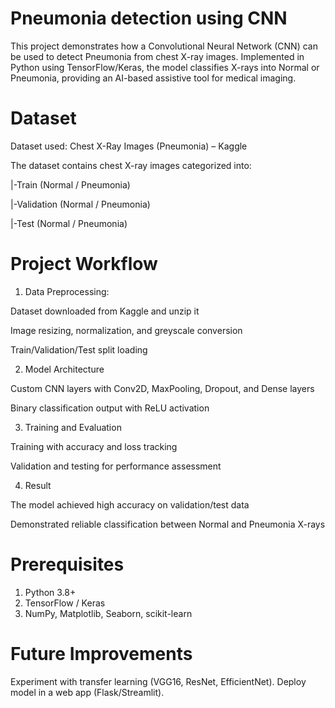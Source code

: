 # Pneumonia detection using CNN
This project demonstrates how a Convolutional Neural Network (CNN) can be used to detect Pneumonia from chest X-ray images. Implemented in Python using TensorFlow/Keras, the model classifies X-rays into Normal or Pneumonia, providing an AI-based assistive tool for medical imaging.

# Dataset

Dataset used: Chest X-Ray Images (Pneumonia) – Kaggle

The dataset contains chest X-ray images categorized into:

|-Train (Normal / Pneumonia)

|-Validation (Normal / Pneumonia)

|-Test (Normal / Pneumonia)

# Project Workflow

1. Data Preprocessing:

Dataset downloaded from Kaggle and unzip it

Image resizing, normalization, and greyscale conversion

Train/Validation/Test split loading

2. Model Architecture

Custom CNN layers with Conv2D, MaxPooling, Dropout, and Dense layers

Binary classification output with ReLU activation

3. Training and Evaluation

Training with accuracy and loss tracking

Validation and testing for performance assessment

4. Result

The model achieved high accuracy on validation/test data

Demonstrated reliable classification between Normal and Pneumonia X-rays

# Prerequisites
1. Python 3.8+
2. TensorFlow / Keras
3. NumPy, Matplotlib, Seaborn, scikit-learn

# Future Improvements

  Experiment with transfer learning (VGG16, ResNet, EfficientNet).
  Deploy model in a web app (Flask/Streamlit).
